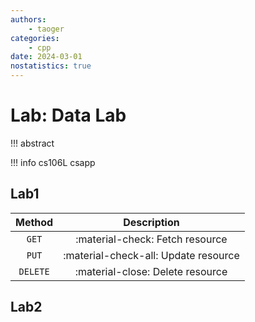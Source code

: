 ```yaml
---
authors:
    - taoger
categories:
    - cpp
date: 2024-03-01
nostatistics: true
---
```


# Lab: Data Lab

!!! abstract
    
<!-- more -->

!!! info cs106L 
    csapp

## Lab1
| Method      | Description                          |
| :---------: | :----------------------------------: |
| `GET`       | :material-check:     Fetch resource  |
| `PUT`       | :material-check-all: Update resource |
| `DELETE`    | :material-close:     Delete resource |



## Lab2

